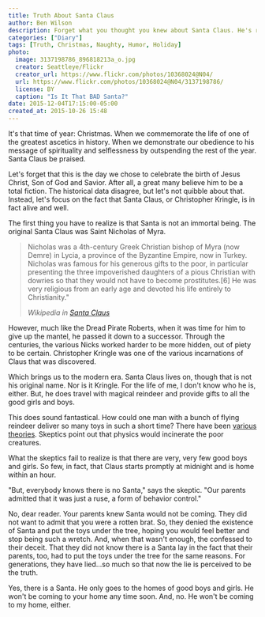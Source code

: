 ```yaml
---
title: Truth About Santa Claus
author: Ben Wilson
description: Forget what you thought you knew about Santa Claus. He's real.
categories: ["Diary"]
tags: [Truth, Christmas, Naughty, Humor, Holiday]
photo:
  image: 3137198786_896818213a_o.jpg
  creator: Seattleye/Flickr
  creator_url: https://www.flickr.com/photos/10368024@N04/
  url: https://www.flickr.com/photos/10368024@N04/3137198786/
  license: BY
  caption: "Is It That BAD Santa?"
date: 2015-12-04T17:15:00-05:00
created_at: 2015-10-26 15:48
---
```


It's that time of year: Christmas. When we commemorate the life of one of the greatest ascetics in history. When we demonstrate our obedience to his message of spirituality and selflessness by outspending the rest of the year. Santa Claus be praised.

<!--more-->

Let's forget that this is the day we chose to celebrate the birth of Jesus Christ, Son of God and Savior. After all, a great many believe him to be a total fiction. The historical data disagree, but let's not quibble about that. Instead, let's focus on the fact that Santa Claus, or Christopher Kringle, is in fact alive and well.

The first thing you have to realize is that Santa is not an immortal being. The original Santa Claus was Saint Nicholas of Myra.

<blockquote>
  <p>Nicholas was a 4th-century Greek Christian bishop of Myra (now Demre) in Lycia, a province of the Byzantine Empire, now in Turkey. Nicholas was famous for his generous gifts to the poor, in particular presenting the three impoverished daughters of a pious Christian with dowries so that they would not have to become prostitutes.[6] He was very religious from an early age and devoted his life entirely to Christianity."</p>
  <cite>Wikipedia in <a href='https://en.wikipedia.org/wiki/Santa_Claus'>Santa Claus</a></cite>
</blockquote>

However, much like the Dread Pirate Roberts, when it was time for him to give up the mantel, he passed it down to a successor. Through the centuries, the various Nicks worked harder to be more hidden, out of piety to be certain. Christopher Kringle was one of the various incarnations of Claus that was discovered.

Which brings us to the modern era. Santa Claus lives on, though that is not his original name. Nor is it Kringle. For the life of me, I don't know who he is, either. But, he does travel with magical reindeer and provide gifts to all the good girls and boys.

This does sound fantastical. How could one man with a bunch of flying reindeer deliver so many toys in such a short time? There have been [various theories](http://www.daclarke.org/Humour/santa.html). Skeptics point out that physics would incinerate the poor creatures.

What the skeptics fail to realize is that there are very, very few good boys and girls. So few, in fact, that Claus starts promptly at midnight and is home within an hour.

"But, everybody knows there is no Santa," says the skeptic. "Our parents admitted that it was just a ruse, a form of behavior control."

No, dear reader. Your parents knew Santa would not be coming. They did not want to admit that you were a rotten brat. So, they denied the existence of Santa and put the toys under the tree, hoping you would feel better and stop being such a wretch. And, when that wasn't enough, the confessed to their deceit. That they did not know there is a Santa lay in the fact that their parents, too, had to put the toys under the tree for the same reasons. For generations, they have lied...so much so that now the lie is perceived to be the truth.

Yes, there is a Santa. He only goes to the homes of good boys and girls. He won't be coming to your home any time soon. And, no. He won't be coming to my home, either.
